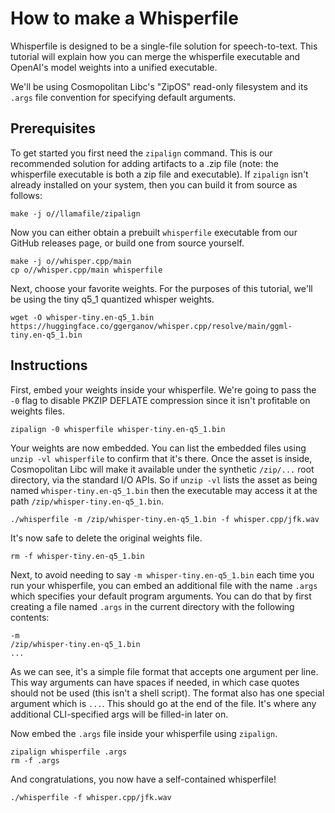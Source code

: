 # How to make a Whisperfile

Whisperfile is designed to be a single-file solution for speech-to-text.
This tutorial will explain how you can merge the whisperfile executable
and OpenAI's model weights into a unified executable.

We'll be using Cosmopolitan Libc's "ZipOS" read-only filesystem and its
`.args` file convention for specifying default arguments.

## Prerequisites

To get started you first need the `zipalign` command. This is our
recommended solution for adding artifacts to a .zip file (note: the
whisperfile executable is both a zip file and executable). If `zipalign`
isn't already installed on your system, then you can build it from
source as follows:

```
make -j o//llamafile/zipalign
```

Now you can either obtain a prebuilt `whisperfile` executable from our
GitHub releases page, or build one from source yourself.

```
make -j o//whisper.cpp/main
cp o//whisper.cpp/main whisperfile
```

Next, choose your favorite weights. For the purposes of this tutorial,
we'll be using the tiny q5\_1 quantized whisper weights.

```
wget -O whisper-tiny.en-q5_1.bin https://huggingface.co/ggerganov/whisper.cpp/resolve/main/ggml-tiny.en-q5_1.bin
```

## Instructions


First, embed your weights inside your whisperfile. We're going to pass
the `-0` flag to disable PKZIP DEFLATE compression since it isn't
profitable on weights files.

```
zipalign -0 whisperfile whisper-tiny.en-q5_1.bin
```

Your weights are now embedded. You can list the embedded files using
`unzip -vl whisperfile` to confirm that it's there. Once the asset is
inside, Cosmopolitan Libc will make it available under the synthetic
`/zip/...` root directory, via the standard I/O APIs. So if `unzip -vl`
lists the asset as being named `whisper-tiny.en-q5_1.bin` then the
executable may access it at the path `/zip/whisper-tiny.en-q5_1.bin`.

```
./whisperfile -m /zip/whisper-tiny.en-q5_1.bin -f whisper.cpp/jfk.wav
```

It's now safe to delete the original weights file.

```
rm -f whisper-tiny.en-q5_1.bin
```

Next, to avoid needing to say `-m whisper-tiny.en-q5_1.bin` each time
you run your whisperfile, you can embed an additional file with the name
`.args` which specifies your default program arguments. You can do that
by first creating a file named `.args` in the current directory with the
following contents:

```
-m
/zip/whisper-tiny.en-q5_1.bin
...
```

As we can see, it's a simple file format that accepts one argument per
line. This way arguments can have spaces if needed, in which case quotes
should not be used (this isn't a shell script). The format also has one
special argument which is `...`. This should go at the end of the file.
It's where any additional CLI-specified args will be filled-in later on.

Now embed the `.args` file inside your whisperfile using `zipalign`.

```
zipalign whisperfile .args
rm -f .args
```

And congratulations, you now have a self-contained whisperfile!

```
./whisperfile -f whisper.cpp/jfk.wav
```
